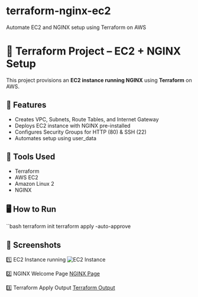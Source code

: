 # terraform-nginx-ec2
Automate EC2 and NGINX setup using Terraform on AWS

# 🚀 Terraform Project – EC2 + NGINX Setup

This project provisions an **EC2 instance running NGINX** using **Terraform** on AWS.

## 🧩 Features
- Creates VPC, Subnets, Route Tables, and Internet Gateway
- Deploys EC2 instance with NGINX pre-installed
- Configures Security Groups for HTTP (80) & SSH (22)
- Automates setup using user_data

## 🧠 Tools Used
- Terraform
- AWS EC2
- Amazon Linux 2
- NGINX

## 🖥️ How to Run
``bash
terraform init
terraform apply -auto-approve

## 📸 Screenshots

1️⃣ EC2 Instance running
![EC2 Instance](screenshots/ec2-instance.png)

2️⃣ NGINX Welcome Page
[NGINX Page](screenshots/nginx-home.png)

3️⃣ Terraform Apply Output
[Terraform Output](screenshots/terraform-output.png)

